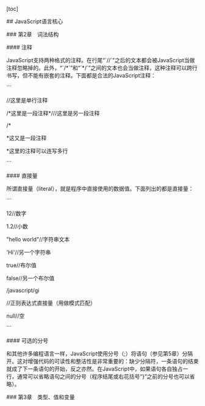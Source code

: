 

\[toc\]



\#\# JavaScript语言核心



\#\#\# 第2章　词法结构



\#\#\#\# 注释



JavaScript支持两种格式的注释。在行尾“\`//\`”之后的文本都会被JavaScript当做注释忽略掉的。此外，“\`/\*\`”和“\`\*/\`”之间的文本也会当做注释，这种注释可以跨行书写，但不能有嵌套的注释。下面都是合法的JavaScript注释：



\`\`\`

//这里是单行注释

/\*这里是一段注释\*///这里是另一段注释

/\*

\*这又是一段注释

\*这里的注释可以连写多行

\`\`\`



\#\#\#\# 直接量

所谓直接量（literal），就是程序中直接使用的数据值。下面列出的都是直接量：



\`\`\`

12//数字

1.2//小数

"hello world"//字符串文本

'Hi'//另一个字符串

true//布尔值

false//另一个布尔值

/javascript/gi

//正则表达式直接量（用做模式匹配）

null//空

\`\`\`



\#\#\#\# 可选的分号



和其他许多编程语言一样，JavaScript使用分号（;）将语句（参见第5章）分隔开。这对增强代码的可读性和整洁性是非常重要的：缺少分隔符，一条语句的结束就成了下一条语句的开始，反之亦然。在JavaScript中，如果语句各自独占一行，通常可以省略语句之间的分号（程序结尾或右花括号“}”之前的分号也可以省略）。



\#\#\# 第3章　类型、值和变量
































